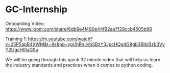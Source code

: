 # GC-Internship
Onboarding Video: https://www.loom.com/share/6db9e4f490e44f92ae7f29ccb4505b98

Training 1: https://m.youtube.com/watch?v=25P5apB4XWM&t=9s&pp=ygUhRnJvbSBzY3JpcHQgdG8gb3BlbiBzb3VyY2UgcHl0aG9u

We will be going through this quick 32 minute video that will help us learn the industry standards and practices when it comes to python coding.
